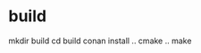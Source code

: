 <!--
 Copyright (c) 2023 Ayoub Serti
 
 This software is released under the MIT License.
 https://opensource.org/licenses/MIT
-->

# build
mkdir build
cd build 
conan install ..
cmake ..
make 